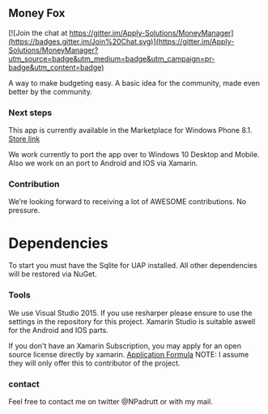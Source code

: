 ## Money Fox
[![Join the chat at https://gitter.im/Apply-Solutions/MoneyManager](https://badges.gitter.im/Join%20Chat.svg)](https://gitter.im/Apply-Solutions/MoneyManager?utm_source=badge&utm_medium=badge&utm_campaign=pr-badge&utm_content=badge)

A way to make budgeting easy. A basic idea for the community, made even better by the community.

### Next steps
This app is currently available in the Marketplace for Windows Phone 8.1.
[Store link](https://www.windowsphone.com/en-us/store/app/money-fox/9d806f03-d2a3-48f6-91cc-bd97d919e39c)

We work currently to port the app over to Windows 10 Desktop and Mobile. Also we work on an port to Android and IOS via Xamarin.

### Contribution

We’re looking forward to receiving a lot of AWESOME contributions. No pressure.

# Dependencies
To start you must have the Sqlite for UAP installed. All other dependencies will be restored via NuGet.

### Tools
We use Visual Studio 2015. If you use resharper please ensure to use the settings in the repository for this project.
Xamarin Studio is suitable aswell for the Android and IOS parts.

If you don't have an Xamarin Subscription, you may apply for an open source license directly by xamarin. [Application Formula](https://resources.xamarin.com/open-source-contributor.html)
NOTE: I assume they will only offer this to contributor of the project.

### contact
Feel free to contact me on twitter @NPadrutt or with my mail.

